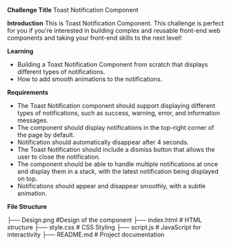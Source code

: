 **Challenge Title**
Toast Notification Component

**Introduction**
This is Toast Notification Component. This challenge is perfect for you if you're interested in building complex and reusable front-end web components and taking your front-end skills to the next level!

**Learning**

- Building a Toast Notification Component from scratch that displays different types of notifications.
- How to add smooth animations to the notifications.

**Requirements**

- The Toast Notification component should support displaying different types of notifications, such as success, warning, error, and information messages.
- The component should display notifications in the top-right corner of the page by default.
- Notification should automatically disappear after 4 seconds.
- The Toast Notification should include a dismiss button that allows the user to close the notification.
- The component should be able to handle multiple notifications at once and display them in a stack, with the latest notification being displayed on top.
- Notifications should appear and disappear smoothly, with a subtle animation.

**File Structure**

├── Design.png #Design of the component
├── index.html # HTML structure
├── style.css # CSS Styling
├── script.js # JavaScript for interactivity
├── README.md # Project documentation
